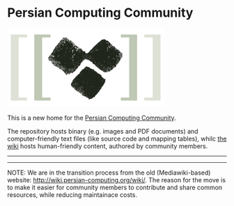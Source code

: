 # Persian Computing Community

![Persian Computing Logo](community/images/Persian-Computing-Logo.png)

This is a new home for the [Persian Computing Community](http://persian-computing.org/).

The repository hosts binary (e.g. images and PDF documents) and computer-friendly text files
(like source code and mapping tables), whilc [the
wiki](http://persian-computing.org/wiki/) hosts human-friendly content, authored by
community members.

----
----

NOTE: We are in the transition process from the old (Mediawiki-based) website:
<http://wiki.persian-computing.org/wiki/>. The reason for the move is to make it easier for
community members to contribute and share common resources, while reducing maintainace costs.
